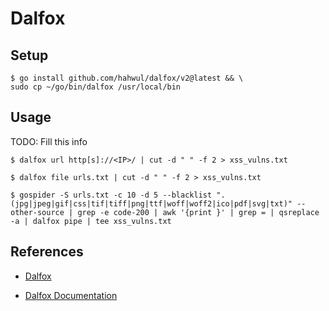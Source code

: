 # Dalfox

## Setup

```
$ go install github.com/hahwul/dalfox/v2@latest && \
sudo cp ~/go/bin/dalfox /usr/local/bin
```

## Usage

TODO: Fill this info

`$ dalfox url http[s]://<IP>/ | cut -d " " -f 2 > xss_vulns.txt`

`$ dalfox file urls.txt | cut -d " " -f 2 > xss_vulns.txt`

`$ gospider -S urls.txt -c 10 -d 5 --blacklist ".(jpg|jpeg|gif|css|tif|tiff|png|ttf|woff|woff2|ico|pdf|svg|txt)" --other-source | grep -e code-200 | awk '{print }' | grep = | qsreplace -a | dalfox pipe | tee xss_vulns.txt`

## References

- [Dalfox](https://github.com/hahwul/dalfox)

- [Dalfox Documentation](https://dalfox.hahwul.com/docs/home/)